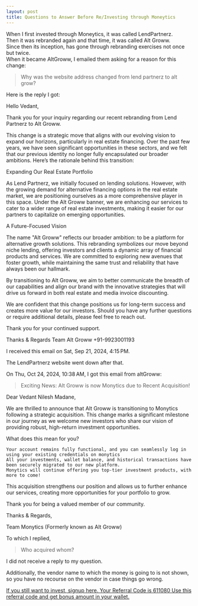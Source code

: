 ```yaml
---
layout: post 
title: Questions to Answer Before Re/Investing through Moneytics
---
```

When I first invested through Moneytics, it was called LendPartnerz.  
Then it was rebranded again and that time, it was called Alt Groww.   
Since then its inception, has gone through rebranding exercises not once but twice.  
When it became AltGroww, I emailed them asking for a reason for this change:   

> Why was the website address changed from lend partnerz to alt grow?

Here is the reply I got:  

Hello Vedant,

Thank you for your inquiry regarding our recent rebranding from Lend Partnerz to Alt Groww.

 

This change is a strategic move that aligns with our evolving vision to expand our horizons, particularly in real estate financing. Over the past few years, we have seen significant opportunities in these sectors, and we felt that our previous identity no longer fully encapsulated our broader ambitions. Here’s the rationale behind this transition:

 

Expanding Our Real Estate Portfolio

As Lend Partnerz, we initially focused on lending solutions. However, with the growing demand for alternative financing options in the real estate market, we are positioning ourselves as a more comprehensive player in this space. Under the Alt Groww banner, we are enhancing our services to cater to a wider range of real estate investments, making it easier for our partners to capitalize on emerging opportunities.

 

A Future-Focused Vision

The name "Alt Groww" reflects our broader ambition: to be a platform for alternative growth solutions. This rebranding symbolizes our move beyond niche lending, offering investors and clients a dynamic array of financial products and services. We are committed to exploring new avenues that foster growth, while maintaining the same trust and reliability that have always been our hallmark.

 

By transitioning to Alt Groww, we aim to better communicate the breadth of our capabilities and align our brand with the innovative strategies that will drive us forward in both real estate and media invoice discounting.

 

We are confident that this change positions us for long-term success and creates more value for our investors. Should you have any further questions or require additional details, please feel free to reach out.

 

Thank you for your continued support.


Thanks & Regards
Team Alt Groww
+91-9923001193   

I received this email on Sat, Sep 21, 2024, 4:15 PM.  

The LendPartnerz website went down after that.  

On Thu, Oct 24, 2024, 10:38 AM, I got this email from altGroww:  

> Exciting News: Alt Groww is now Monytics due to Recent Acquisition!

Dear Vedant Nilesh Madane,

We are thrilled to announce that Alt Groww is transitioning to Monytics following a strategic acquisition. This change marks a significant milestone in our journey as we welcome new investors who share our vision of providing robust, high-return investment opportunities.

What does this mean for you?

    Your account remains fully functional, and you can seamlessly log in using your existing credentials on monytics
    All your investments, wallet balance, and historical transactions have been securely migrated to our new platform.
    Monytics will continue offering you top-tier investment products, with more to come!

This acquisition strengthens our position and allows us to further enhance our services, creating more opportunities for your portfolio to grow.

Thank you for being a valued member of our community.

Thanks & Regards,

Team Monytics (Formerly known as Alt Groww)

To which I replied, 

> Who acquired whom?

I did not receive a reply to my question.  

Additionally, the vendor name to which the money is going to is not shown, so you have no recourse on the vendor in case things go wrong.  

[If you still want to invest, signup here. 
Your Referral Code is 611080
Use this referral code and get bonus amount in your wallet.
](https://monytics.com/)

